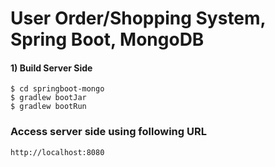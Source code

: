 # User Order/Shopping System, Spring Boot, MongoDB

#### 1) Build Server Side

```
$ cd springboot-mongo
$ gradlew bootJar
$ gradlew bootRun
```

### Access server side using following URL

```
http://localhost:8080
```
